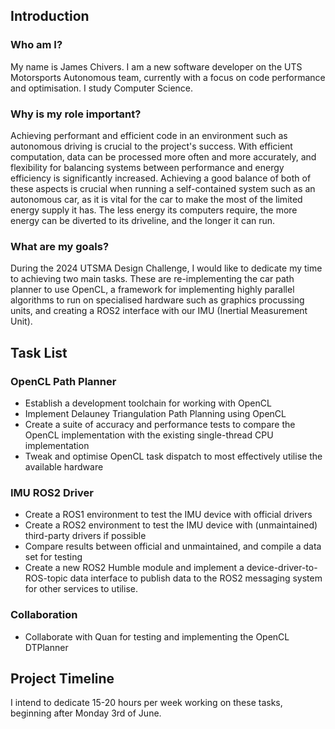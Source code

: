 ## Introduction
### Who am I?
My name is James Chivers. I am a new software developer on the UTS Motorsports Autonomous team, currently with a focus on code performance and optimisation. I study Computer Science.

### Why is my role important?
Achieving performant and efficient code in an environment such as autonomous driving is crucial to the project's success. With efficient computation, data can be processed more often and more accurately, and flexibility for balancing systems between performance and energy efficiency is significantly increased. Achieving a good balance of both of these aspects is crucial when running a self-contained system such as an autonomous car, as it is vital for the car to make the most of the limited energy supply it has. The less energy its computers require, the more energy can be diverted to its driveline, and the longer it can run.

### What are my goals?
During the 2024 UTSMA Design Challenge, I would like to dedicate my time to achieving two main tasks. These are re-implementing the car path planner to use OpenCL, a framework for implementing highly parallel algorithms to run on specialised hardware such as graphics procussing units, and creating a ROS2 interface with our IMU (Inertial Measurement Unit).

## Task List
### OpenCL Path Planner
- Establish a development toolchain for working with OpenCL
- Implement Delauney Triangulation Path Planning using OpenCL
- Create a suite of accuracy and performance tests to compare the OpenCL implementation with the existing single-thread CPU implementation
- Tweak and optimise OpenCL task dispatch to most effectively utilise the available hardware

### IMU ROS2 Driver
- Create a ROS1 environment to test the IMU device with official drivers
- Create a ROS2 environment to test the IMU device with (unmaintained) third-party drivers if possible
- Compare results between official and unmaintained, and compile a data set for testing
- Create a new ROS2 Humble module and implement a device-driver-to-ROS-topic data interface to publish data to the ROS2 messaging system for other services to utilise.

### Collaboration
- Collaborate with Quan for testing and implementing the OpenCL DTPlanner

## Project Timeline
I intend to dedicate 15-20 hours per week working on these tasks, beginning after Monday 3rd of June.